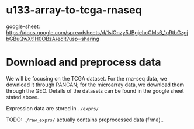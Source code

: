# u133-array-to-tcga-rnaseq

google-sheet: https://docs.google.com/spreadsheets/d/1slOnzy5JBgjehcCMs6_1qRtbGzgjbGBuQwXt1H0OBzA/edit?usp=sharing

# Download and preprocess data
We will be focusing on the TCGA dataset. For the rna-seq data, we download it through PANCAN; for the microarray data, we download them through the GEO. Details of the datasets can be found in the google sheet stated above.

Expression data are stored in `./exprs/`

TODO: `./raw_exprs/` actually contains preprocessed data (frma)..
